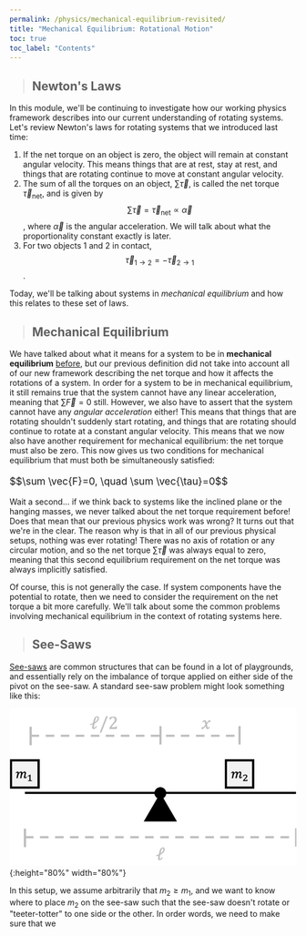 ```yaml
---
permalink: /physics/mechanical-equilibrium-revisited/
title: "Mechanical Equilibrium: Rotational Motion"
toc: true
toc_label: "Contents"
---
```


> ## Newton's Laws

In this module, we'll be continuing to investigate how our working physics framework describes into our current understanding of rotating systems. Let's review Newton's laws for rotating systems that we introduced last time:

  1. If the net torque on an object is zero, the object will remain at constant angular velocity. This means things that are at rest, stay at rest, and things that are rotating continue to move at constant angular velocity.
  2. The sum of all the torques on an object, $\sum \vec{\tau}$, is called the net torque $\vec{\tau}_{\text{net}}$, and is given by $$\sum \vec{\tau}=\vec{\tau}_{\text{net}}\propto\vec{\alpha}$$, where $\vec{\alpha}$ is the angular acceleration. We will talk about what the proportionality constant exactly is later.
  3. For two objects $1$ and $2$ in contact, $$\vec{\tau}_{1\rightarrow 2}=-\vec{\tau}_{2\rightarrow 1}$$.

Today, we'll be talking about systems in _mechanical equilibrium_ and how this relates to these set of laws.

> ## Mechanical Equilibrium

We have talked about what it means for a system to be in **mechanical equilibrium** [before](/physics/mechanical-equilibrium/index.html#mechanical-equilibrium), but our previous definition did not take into account all of our new framework describing the net torque and how it affects the rotations of a system. In order for a system to be in mechanical equilibrium, it still remains true that the system cannot have any linear acceleration, meaning that $\sum \vec{F}=0$ still. However, we also have to assert that the system cannot have any _angular acceleration_ either! This means that things that are rotating shouldn't suddenly start rotating, and things that are rotating should continue to rotate at a constant angular velocity. This means that we now also have another requirement for mechanical equilibrium: the net torque must also be zero. This now gives us two conditions for mechanical equilibrium that must both be simultaneously satisfied:

<div class="notice--info">
<p style="font-size:13pt"> $$\sum \vec{F}=0, \quad \sum \vec{\tau}=0$$</p>
</div>

Wait a second... if we think back to systems like the inclined plane or the hanging masses, we never talked about the net torque requirement before! Does that mean that our previous physics work was wrong? It turns out that we're in the clear. The reason why is that in all of our previous physical setups, nothing was ever rotating! There was no axis of rotation or any circular motion, and so the net torque $\sum \vec{\tau}$ was always equal to zero, meaning that this second equilibrium requirement on the net torque was always implicitly satisfied.

Of course, this is not generally the case. If system components have the potential to rotate, then we need to consider the requirement on the net torque a bit more carefully. We'll talk about some the common problems involving mechanical equilibrium in the context of rotating systems here.

> ## See-Saws

[See-saws](https://en.wikipedia.org/wiki/Seesaw) are common structures that can be found in a lot of playgrounds, and essentially rely on the imbalance of torque applied on either side of the pivot on the see-saw. A standard see-saw problem might look something like this:

![rot-eq-1](/assets/images/rot-eq-1.png){:height="80%" width="80%"}

In this setup, we assume arbitrarily that $m_2\geq m_1$, and we want to know where to place $m_2$ on the see-saw such that the see-saw doesn't rotate or "teeter-totter" to one side or the other. In order words, we need to make sure that we 